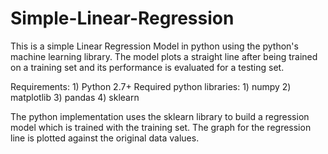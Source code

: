 # Simple-Linear-Regression

This is a simple Linear Regression Model in python using the python's machine learning library. The model plots a straight line after being trained on a training set and its performance is evaluated for a testing set.

Requirements:
    1) Python 2.7+
    Required python libraries:
    1) numpy
    2) matplotlib
    3) pandas
    4) sklearn

The python implementation uses the sklearn library to build a regression model which is trained with the training set. The graph for the regression line is plotted against the original data values.

